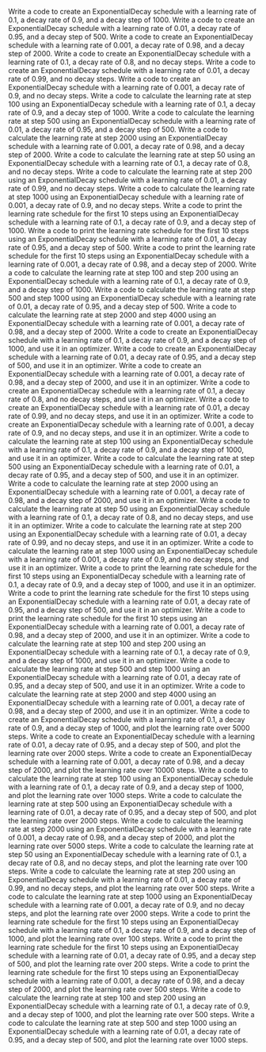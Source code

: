 Write a code to create an ExponentialDecay schedule with a learning rate of 0.1, a decay rate of 0.9, and a decay step of 1000.
Write a code to create an ExponentialDecay schedule with a learning rate of 0.01, a decay rate of 0.95, and a decay step of 500.
Write a code to create an ExponentialDecay schedule with a learning rate of 0.001, a decay rate of 0.98, and a decay step of 2000.
Write a code to create an ExponentialDecay schedule with a learning rate of 0.1, a decay rate of 0.8, and no decay steps.
Write a code to create an ExponentialDecay schedule with a learning rate of 0.01, a decay rate of 0.99, and no decay steps.
Write a code to create an ExponentialDecay schedule with a learning rate of 0.001, a decay rate of 0.9, and no decay steps.
Write a code to calculate the learning rate at step 100 using an ExponentialDecay schedule with a learning rate of 0.1, a decay rate of 0.9, and a decay step of 1000.
Write a code to calculate the learning rate at step 500 using an ExponentialDecay schedule with a learning rate of 0.01, a decay rate of 0.95, and a decay step of 500.
Write a code to calculate the learning rate at step 2000 using an ExponentialDecay schedule with a learning rate of 0.001, a decay rate of 0.98, and a decay step of 2000.
Write a code to calculate the learning rate at step 50 using an ExponentialDecay schedule with a learning rate of 0.1, a decay rate of 0.8, and no decay steps.
Write a code to calculate the learning rate at step 200 using an ExponentialDecay schedule with a learning rate of 0.01, a decay rate of 0.99, and no decay steps.
Write a code to calculate the learning rate at step 1000 using an ExponentialDecay schedule with a learning rate of 0.001, a decay rate of 0.9, and no decay steps.
Write a code to print the learning rate schedule for the first 10 steps using an ExponentialDecay schedule with a learning rate of 0.1, a decay rate of 0.9, and a decay step of 1000.
Write a code to print the learning rate schedule for the first 10 steps using an ExponentialDecay schedule with a learning rate of 0.01, a decay rate of 0.95, and a decay step of 500.
Write a code to print the learning rate schedule for the first 10 steps using an ExponentialDecay schedule with a learning rate of 0.001, a decay rate of 0.98, and a decay step of 2000.
Write a code to calculate the learning rate at step 100 and step 200 using an ExponentialDecay schedule with a learning rate of 0.1, a decay rate of 0.9, and a decay step of 1000.
Write a code to calculate the learning rate at step 500 and step 1000 using an ExponentialDecay schedule with a learning rate of 0.01, a decay rate of 0.95, and a decay step of 500.
Write a code to calculate the learning rate at step 2000 and step 4000 using an ExponentialDecay schedule with a learning rate of 0.001, a decay rate of 0.98, and a decay step of 2000.
Write a code to create an ExponentialDecay schedule with a learning rate of 0.1, a decay rate of 0.9, and a decay step of 1000, and use it in an optimizer.
Write a code to create an ExponentialDecay schedule with a learning rate of 0.01, a decay rate of 0.95, and a decay step of 500, and use it in an optimizer.
Write a code to create an ExponentialDecay schedule with a learning rate of 0.001, a decay rate of 0.98, and a decay step of 2000, and use it in an optimizer.
Write a code to create an ExponentialDecay schedule with a learning rate of 0.1, a decay rate of 0.8, and no decay steps, and use it in an optimizer.
Write a code to create an ExponentialDecay schedule with a learning rate of 0.01, a decay rate of 0.99, and no decay steps, and use it in an optimizer.
Write a code to create an ExponentialDecay schedule with a learning rate of 0.001, a decay rate of 0.9, and no decay steps, and use it in an optimizer.
Write a code to calculate the learning rate at step 100 using an ExponentialDecay schedule with a learning rate of 0.1, a decay rate of 0.9, and a decay step of 1000, and use it in an optimizer.
Write a code to calculate the learning rate at step 500 using an ExponentialDecay schedule with a learning rate of 0.01, a decay rate of 0.95, and a decay step of 500, and use it in an optimizer.
Write a code to calculate the learning rate at step 2000 using an ExponentialDecay schedule with a learning rate of 0.001, a decay rate of 0.98, and a decay step of 2000, and use it in an optimizer.
Write a code to calculate the learning rate at step 50 using an ExponentialDecay schedule with a learning rate of 0.1, a decay rate of 0.8, and no decay steps, and use it in an optimizer.
Write a code to calculate the learning rate at step 200 using an ExponentialDecay schedule with a learning rate of 0.01, a decay rate of 0.99, and no decay steps, and use it in an optimizer.
Write a code to calculate the learning rate at step 1000 using an ExponentialDecay schedule with a learning rate of 0.001, a decay rate of 0.9, and no decay steps, and use it in an optimizer.
Write a code to print the learning rate schedule for the first 10 steps using an ExponentialDecay schedule with a learning rate of 0.1, a decay rate of 0.9, and a decay step of 1000, and use it in an optimizer.
Write a code to print the learning rate schedule for the first 10 steps using an ExponentialDecay schedule with a learning rate of 0.01, a decay rate of 0.95, and a decay step of 500, and use it in an optimizer.
Write a code to print the learning rate schedule for the first 10 steps using an ExponentialDecay schedule with a learning rate of 0.001, a decay rate of 0.98, and a decay step of 2000, and use it in an optimizer.
Write a code to calculate the learning rate at step 100 and step 200 using an ExponentialDecay schedule with a learning rate of 0.1, a decay rate of 0.9, and a decay step of 1000, and use it in an optimizer.
Write a code to calculate the learning rate at step 500 and step 1000 using an ExponentialDecay schedule with a learning rate of 0.01, a decay rate of 0.95, and a decay step of 500, and use it in an optimizer.
Write a code to calculate the learning rate at step 2000 and step 4000 using an ExponentialDecay schedule with a learning rate of 0.001, a decay rate of 0.98, and a decay step of 2000, and use it in an optimizer.
Write a code to create an ExponentialDecay schedule with a learning rate of 0.1, a decay rate of 0.9, and a decay step of 1000, and plot the learning rate over 5000 steps.
Write a code to create an ExponentialDecay schedule with a learning rate of 0.01, a decay rate of 0.95, and a decay step of 500, and plot the learning rate over 2000 steps.
Write a code to create an ExponentialDecay schedule with a learning rate of 0.001, a decay rate of 0.98, and a decay step of 2000, and plot the learning rate over 10000 steps.
Write a code to calculate the learning rate at step 100 using an ExponentialDecay schedule with a learning rate of 0.1, a decay rate of 0.9, and a decay step of 1000, and plot the learning rate over 1000 steps.
Write a code to calculate the learning rate at step 500 using an ExponentialDecay schedule with a learning rate of 0.01, a decay rate of 0.95, and a decay step of 500, and plot the learning rate over 2000 steps.
Write a code to calculate the learning rate at step 2000 using an ExponentialDecay schedule with a learning rate of 0.001, a decay rate of 0.98, and a decay step of 2000, and plot the learning rate over 5000 steps.
Write a code to calculate the learning rate at step 50 using an ExponentialDecay schedule with a learning rate of 0.1, a decay rate of 0.8, and no decay steps, and plot the learning rate over 100 steps.
Write a code to calculate the learning rate at step 200 using an ExponentialDecay schedule with a learning rate of 0.01, a decay rate of 0.99, and no decay steps, and plot the learning rate over 500 steps.
Write a code to calculate the learning rate at step 1000 using an ExponentialDecay schedule with a learning rate of 0.001, a decay rate of 0.9, and no decay steps, and plot the learning rate over 2000 steps.
Write a code to print the learning rate schedule for the first 10 steps using an ExponentialDecay schedule with a learning rate of 0.1, a decay rate of 0.9, and a decay step of 1000, and plot the learning rate over 100 steps.
Write a code to print the learning rate schedule for the first 10 steps using an ExponentialDecay schedule with a learning rate of 0.01, a decay rate of 0.95, and a decay step of 500, and plot the learning rate over 200 steps.
Write a code to print the learning rate schedule for the first 10 steps using an ExponentialDecay schedule with a learning rate of 0.001, a decay rate of 0.98, and a decay step of 2000, and plot the learning rate over 500 steps.
Write a code to calculate the learning rate at step 100 and step 200 using an ExponentialDecay schedule with a learning rate of 0.1, a decay rate of 0.9, and a decay step of 1000, and plot the learning rate over 500 steps.
Write a code to calculate the learning rate at step 500 and step 1000 using an ExponentialDecay schedule with a learning rate of 0.01, a decay rate of 0.95, and a decay step of 500, and plot the learning rate over 1000 steps.